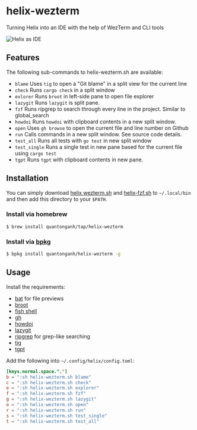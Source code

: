 # helix-wezterm

Turning Helix into an IDE with the help of WezTerm and CLI tools

![Helix as IDE](https://github.com/quantonganh/blog-posts/blob/main/2023/08/19/hx-ide.gif)

## Features

The following sub-commands to helix-wezterm.sh are available:

 * `blame` Uses `tig` to open a "Git blame" in a split view for the current line
 * `check` Runs `cargo check` in a split window
 * `exlorer` Runs `broot` in left-side pane to open file explorer
 * `lazygit` Runs `lazygit` is split pane.
 * `fzf` Runs ripgrep to search through every line in the project. Similar to global_search
 * `howdoi` Runs `howdoi` with clipboard contents in a new split window.
 * `open` Uses `gh browse` to open the current file and line number on Github
 * `run` Calls commands in a new split window. See source code details.
 * `test_all` Runs all tests with `go test` in new split window
 * `test_single` Runs a single test in new pane based for the current file using `cargo test`
 * `tgpt` Runs `tgpt` with clipboard contents in new pane.

## Installation

You can simply download [helix wezterm.sh](./helix-wezterm.sh) and [helix-fzf.sh](./helix-fzf.sh) to `~/.local/bin` and then add this directory to your `$PATH`.

### Install via homebrew

```
$ brew install quantonganh/tap/helix-wezterm
```

### Install via [bpkg](https://github.com/bpkg/bpkg)

```sh
$ bpkg install quantonganh/helix-wezterm -g
```

## Usage

Install the requirements:

- [bat](https://github.com/sharkdp/bat) for file previews
- [broot](https://github.com/Canop/broot)
- [fish shell](https://fishshell.com/)
- [gh](https://cli.github.com/)
- [howdoi](https://github.com/gleitz/howdoi)
- [lazygit](https://github.com/jesseduffield/lazygit)
- [ripgrep](https://github.com/BurntSushi/ripgrep) for grep-like searching
- [tig](https://jonas.github.io/tig/)
- [tgpt](https://github.com/aandrew-me/tgpt)

Add the following into `~/.config/helix/config.toml`:

```toml
[keys.normal.space.","]
b = ":sh helix-wezterm.sh blame"
c = ":sh helix-wezterm.sh check"
e = ":sh helix-wezterm.sh explorer"
f = ":sh helix-wezterm.sh fzf"
g = ":sh helix-wezterm.sh lazygit"
o = ":sh helix-wezterm.sh open"
r = ":sh helix-wezterm.sh run"
s = ":sh helix-wezterm.sh test_single"
t = ":sh helix-wezterm.sh test_all"
```
